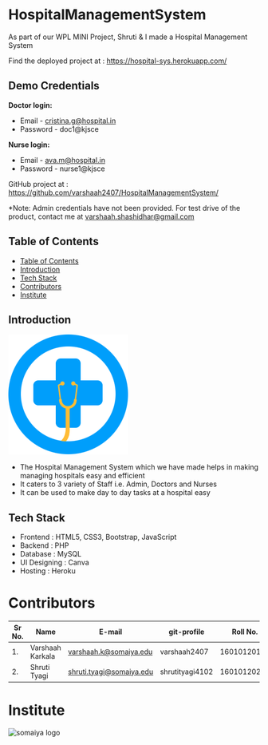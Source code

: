 # HospitalManagementSystem

As part of our WPL MINI Project, Shruti & I  made a Hospital Management System


Find the deployed project at : https://hospital-sys.herokuapp.com/
## Demo Credentials

**Doctor login:** 
* Email - cristina.g@hospital.in
* Password - doc1@kjsce

**Nurse login:**
* Email - ava.m@hospital.in
* Password - nurse1@kjsce

GitHub project at : https://github.com/varshaah2407/HospitalManagementSystem/

*Note: Admin credentials have not been provided. For test drive of the product, contact me at varshaah.shashidhar@gmail.com

## Table of Contents
- [Table of Contents](#table-of-contents)
- [Introduction](#introduction)
- [Tech Stack](#tech-stack)
- [Contributors](#contributors)
- [Institute](#institute)

## Introduction
![](assets/img/logo-dark.png)

* The Hospital Management System which we have made helps in making managing hospitals easy and efficient 
* It caters to 3 variety of Staff i.e. Admin, Doctors and Nurses
* It can be used to make day to day tasks at a hospital easy

## Tech Stack

* Frontend  : HTML5, CSS3, Bootstrap, JavaScript
* Backend : PHP
* Database : MySQL
* UI Designing : Canva
* Hosting : Heroku

# Contributors
| Sr No. | Name               | E-mail                       | git-profile     | Roll No.        |
| -------| -------------------| -----------------------------| ----------------| ----------------|
| 1.     | Varshaah Karkala   | varshaah.k@somaiya.edu       | varshaah2407    | 16010120193     |
| 2.     | Shruti Tyagi       | shruti.tyagi@somaiya.edu     | shrutityagi4102 | 16010120202     |


# Institute
![somaiya logo](https://user-images.githubusercontent.com/79756939/144486512-eb0cba46-18a8-4ce8-bf5c-0d256ea5d46b.jpeg)


